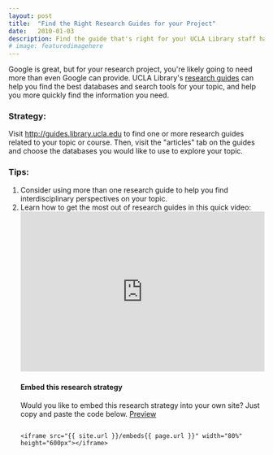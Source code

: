 ```yaml
---
layout: post
title:  "Find the Right Research Guides for your Project"
date:   2010-01-03
description: Find the guide that's right for you! UCLA Library staff have put together hundreds of guides for hundreds of subjects, courses, and special topics.
# image: featuredimagehere
---
```


<p class="intro"><span class="dropcap">G</span>oogle is great, but for your research project, you're likely going to need more than even Google can provide. UCLA Library's <a href="http://guides.library.ucla.edu" target="_blank">research guides</a> can help you find the best databases and search tools for your topic, and help you more quickly find the information you need.</p>


### Strategy:

Visit <a href="http://guides.library.ucla.edu" target="_blank">http://guides.library.ucla.edu</a> to find one or more research guides related to your topic or course. Then, visit the "articles" tab on the guides and choose the databases you would like to use to explore your topic.

### Tips:

<ol class="tiplist">
<li>Consider using more than one research guide to help you find interdisciplinary perspectives on your topic.</li>

<li>Learn how to get the most out of research guides in this quick video:

<iframe width="100%" height="315" src="https://www.youtube.com/embed/ilaW2DQekGA?list=PLV8eqWoGXke5D5bmwscUhow1RJKWZmMRZ" frameborder="0" allowfullscreen></iframe></li>

#### Embed this research strategy

Would you like to embed this research strategy into your own site? Just copy and paste the code below. <a href="{{ site.url }}/embeds{{ page.url }}" target="_blank">Preview</a>

```

<iframe src="{{ site.url }}/embeds{{ page.url }}" width="80%" height="600px"></iframe>

```